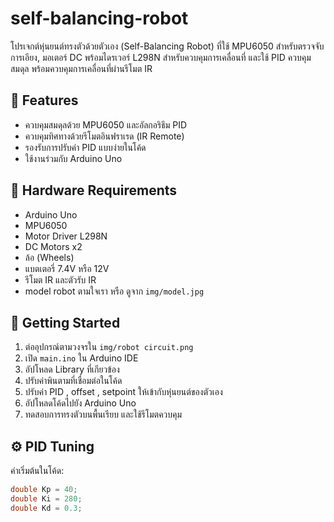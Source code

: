 # self-balancing-robot

โปรเจกต์หุ่นยนต์ทรงตัวด้วยตัวเอง (Self-Balancing Robot) ที่ใช้ MPU6050 สำหรับตรวจจับการเอียง, มอเตอร์ DC พร้อมไดรเวอร์ L298N สำหรับควบคุมการเคลื่อนที่ และใช้ PID ควบคุมสมดุล พร้อมควบคุมการเคลื่อนที่ผ่านรีโมต IR

## 🔧 Features

- ควบคุมสมดุลด้วย MPU6050 และอัลกอริธึม PID
- ควบคุมทิศทางด้วยรีโมตอินฟราเรด (IR Remote)
- รองรับการปรับค่า PID แบบง่ายในโค้ด
- ใช้งานร่วมกับ Arduino Uno

## 🧰 Hardware Requirements

- Arduino Uno
- MPU6050
- Motor Driver L298N
- DC Motors x2
- ล้อ (Wheels)
- แบตเตอรี่ 7.4V หรือ 12V
- รีโมต IR และตัวรับ IR
- model robot ตามใจเรา หรือ ดูจาก `img/model.jpg`

## 🚀 Getting Started

1. ต่ออุปกรณ์ตามวงจรใน `img/robot circuit.png`
2. เปิด `main.ino` ใน Arduino IDE
3. อัปโหลด Library ที่เกียวข้อง
4. ปรับค่าพินตามที่เชื่อมต่อในโค้ด
5. ปรับค่า PID , offset , setpoint ให้เข้ากับหุ่นยนต์ของตัวเอง
6. อัปโหลดโค้ดไปยัง Arduino Uno
7. ทดสอบการทรงตัวบนพื้นเรียบ และใช้รีโมตควบคุม

## ⚙️ PID Tuning

ค่าเริ่มต้นในโค้ด:

```cpp
double Kp = 40;
double Ki = 280;
double Kd = 0.3;
